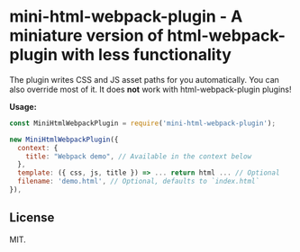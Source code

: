 # mini-html-webpack-plugin - A miniature version of html-webpack-plugin with less functionality

The plugin writes CSS and JS asset paths for you automatically. You can also override most of it. It does **not** work with html-webpack-plugin plugins!

**Usage:**

```javascript
const MiniHtmlWebpackPlugin = require('mini-html-webpack-plugin');

new MiniHtmlWebpackPlugin({
  context: {
    title: "Webpack demo", // Available in the context below
  },
  template: ({ css, js, title }) => ... return html ... // Optional
  filename: 'demo.html', // Optional, defaults to `index.html`
}),
```

## License

MIT.
